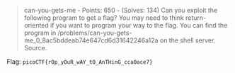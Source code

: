 > can-you-gets-me - Points: 650 - (Solves: 134)
> Can you exploit the following program to get a flag? You may need to think return-oriented if you want to program your way to the flag. You can find the program in /problems/can-you-gets-me_0_8ac5bddeab74e647cd6d31642246a12a on the shell server. Source.


<TODO>

Flag: `picoCTF{rOp_yOuR_wAY_tO_AnTHinG_cca0ace7}`
